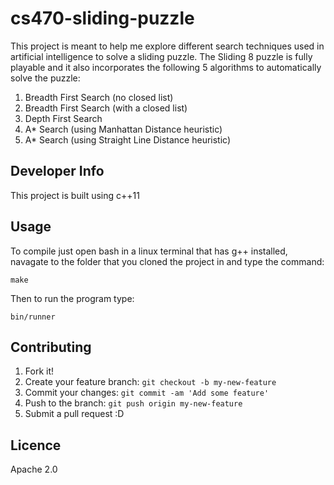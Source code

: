 # cs470-sliding-puzzle
This project is meant to help me explore different search techniques used in artificial intelligence to solve a sliding puzzle.
The Sliding 8 puzzle is fully playable and it also incorporates the following 5 algorithms to automatically solve the puzzle:

1. Breadth First Search (no closed list)
2. Breadth First Search (with a closed list)
3. Depth First Search
4. A\* Search (using Manhattan Distance heuristic)
5. A\* Search (using Straight Line Distance heuristic)


## Developer Info ##
This project is built using c++11

## Usage

To compile just open bash in a linux terminal that has g++ installed,
navagate to the folder that you cloned the project in and type the command:

`make`

Then to run the program type:

`bin/runner`

## Contributing

1. Fork it!
2. Create your feature branch: `git checkout -b my-new-feature`
3. Commit your changes: `git commit -am 'Add some feature'`
4. Push to the branch: `git push origin my-new-feature`
5. Submit a pull request :D

## Licence 
Apache 2.0
